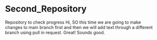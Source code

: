 # Second_Repository
Repository to check progress
Hi, SO this time we are going to make changes to main branch first and then we will add text through a different branch using pull in request. 
Great! Sounds good.
